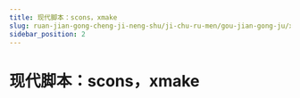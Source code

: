 ```yaml
---
title: 现代脚本：scons，xmake
slug: ruan-jian-gong-cheng-ji-neng-shu/ji-chu-ru-men/gou-jian-gong-ju/xian-dai-jiao-ben-sconsxmake/xian-dai-jiao-ben-sconsxmake
sidebar_position: 2
---
```


# 现代脚本：scons，xmake

